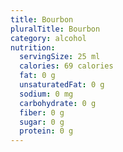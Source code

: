 ```yaml
---
title: Bourbon 
pluralTitle: Bourbon 
category: alcohol
nutrition:
  servingSize: 25 ml
  calories: 69 calories
  fat: 0 g
  unsaturatedFat: 0 g
  sodium: 0 mg
  carbohydrate: 0 g
  fiber: 0 g
  sugar: 0 g
  protein: 0 g
---
```

